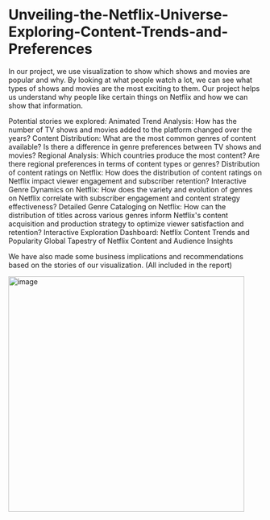 # Unveiling-the-Netflix-Universe-Exploring-Content-Trends-and-Preferences
In our project, we use visualization to show which shows and movies are popular and why. By looking at what people watch a lot, we can see what types of shows and movies are the most exciting to them. Our project helps us understand why people like certain things on Netflix and how we can show that information.

Potential stories we explored:
Animated Trend Analysis: How has the number of TV shows and movies added to the platform changed over the years?
Content Distribution: What are the most common genres of content available? Is there a difference in genre preferences between TV shows and movies? 
Regional Analysis: Which countries produce the most content? Are there regional preferences in terms of content types or genres?
Distribution of content ratings on Netflix: How does the distribution of content ratings on Netflix impact viewer engagement and subscriber retention?
Interactive Genre Dynamics on Netflix: How does the variety and evolution of genres on Netflix correlate with subscriber engagement and content strategy effectiveness?
Detailed Genre Cataloging on Netflix: How can the distribution of titles across various genres inform Netflix's content acquisition and production strategy to optimize viewer satisfaction and retention?
Interactive Exploration Dashboard: Netflix Content Trends and Popularity
Global Tapestry of Netflix Content and Audience Insights

We have also made some business implications and recommendations based on the stories of our visualization. (All included in the report)

<img width="468" alt="image" src="https://github.com/AkhilaM01/Unveiling-the-Netflix-Universe-Exploring-Content-Trends-and-Preferences/assets/142704117/e52e1795-f79c-467f-8616-44b8e87fd22b">

